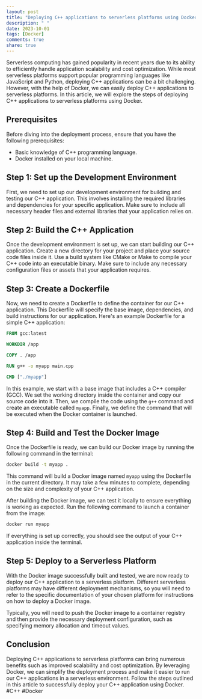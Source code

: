 ```yaml
---
layout: post
title: "Deploying C++ applications to serverless platforms using Docker"
description: " "
date: 2023-10-01
tags: [Docker]
comments: true
share: true
---
```


Serverless computing has gained popularity in recent years due to its ability to efficiently handle application scalability and cost optimization. While most serverless platforms support popular programming languages like JavaScript and Python, deploying C++ applications can be a bit challenging. However, with the help of Docker, we can easily deploy C++ applications to serverless platforms. In this article, we will explore the steps of deploying C++ applications to serverless platforms using Docker.

## Prerequisites

Before diving into the deployment process, ensure that you have the following prerequisites:

- Basic knowledge of C++ programming language.
- Docker installed on your local machine.

## Step 1: Set up the Development Environment

First, we need to set up our development environment for building and testing our C++ application. This involves installing the required libraries and dependencies for your specific application. Make sure to include all necessary header files and external libraries that your application relies on.

## Step 2: Build the C++ Application

Once the development environment is set up, we can start building our C++ application. Create a new directory for your project and place your source code files inside it. Use a build system like CMake or Make to compile your C++ code into an executable binary. Make sure to include any necessary configuration files or assets that your application requires.

## Step 3: Create a Dockerfile

Now, we need to create a Dockerfile to define the container for our C++ application. This Dockerfile will specify the base image, dependencies, and build instructions for our application. Here's an example Dockerfile for a simple C++ application:

```Dockerfile
FROM gcc:latest

WORKDIR /app

COPY . /app

RUN g++ -o myapp main.cpp

CMD ["./myapp"]
```

In this example, we start with a base image that includes a C++ compiler (GCC). We set the working directory inside the container and copy our source code into it. Then, we compile the code using the `g++` command and create an executable called `myapp`. Finally, we define the command that will be executed when the Docker container is launched.

## Step 4: Build and Test the Docker Image

Once the Dockerfile is ready, we can build our Docker image by running the following command in the terminal:

```bash
docker build -t myapp .
```

This command will build a Docker image named `myapp` using the Dockerfile in the current directory. It may take a few minutes to complete, depending on the size and complexity of your C++ application.

After building the Docker image, we can test it locally to ensure everything is working as expected. Run the following command to launch a container from the image:

```bash
docker run myapp
```

If everything is set up correctly, you should see the output of your C++ application inside the terminal.

## Step 5: Deploy to a Serverless Platform

With the Docker image successfully built and tested, we are now ready to deploy our C++ application to a serverless platform. Different serverless platforms may have different deployment mechanisms, so you will need to refer to the specific documentation of your chosen platform for instructions on how to deploy a Docker image.

Typically, you will need to push the Docker image to a container registry and then provide the necessary deployment configuration, such as specifying memory allocation and timeout values.

## Conclusion

Deploying C++ applications to serverless platforms can bring numerous benefits such as improved scalability and cost optimization. By leveraging Docker, we can simplify the deployment process and make it easier to run our C++ applications in a serverless environment. Follow the steps outlined in this article to successfully deploy your C++ application using Docker. #C++ #Docker